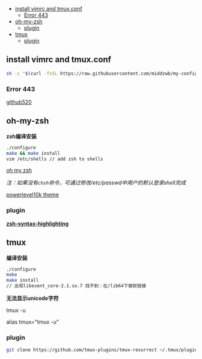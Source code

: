 - [install vimrc and tmux.conf](#install-vimrc-and-tmuxconf)
  - [Error 443](#error-443)
- [oh-my-zsh](#oh-my-zsh)
  - [plugin](#plugin)
- [tmux](#tmux)
  - [plugin](#plugin-1)

## install vimrc and tmux.conf

```bash
sh -c "$(curl -fsSL https://raw.githubusercontent.com/middzwb/my-config/master/install.sh)" -s -to
```

### Error 443

[github520](https://github.com/521xueweihan/GitHub520)

<!--
在/etc/hosts中添加`199.232.68.133 raw.githubusercontent.com`。（通过 https://www.ipaddress.com/ 获取域名对应地址）
-->

## oh-my-zsh

**zsh编译安装**

```bash
./configure
make && make install
vim /etc/shells // add zsh to shells
```

[oh my zsh](https://ohmyz.sh/)

*注：如果没有`chsh`命令，可通过修改/etc/passwd中用户的默认登录shell完成*

[powerlevel10k theme](https://github.com/romkatv/powerlevel10k)

### plugin

**[zsh-syntax-highlighting](https://github.com/zsh-users/zsh-syntax-highlighting/blob/master/INSTALL.md)**

## tmux

**编译安装**

```bash
./configure
make
make install
// 出现libevent_core-2.1.so.7 找不到：在/lib64下做软链接
```

**无法显示unicode字符**

tmux -u

alias tmux="tmux -u"

### plugin

```bash
git clone https://github.com/tmux-plugins/tmux-resurrect ~/.tmux/plugins/tmux-resurrect
```

<!--
/opt/homebrew/bin/sshpass -p ZWb12345 ssh -o ServerAliveInterval=30 -o StrictHostKeyChecking=no -p 22 root@106.75.65.172
-->
